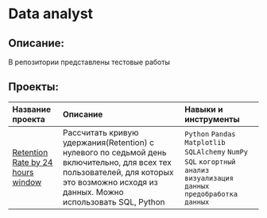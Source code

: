 # Data analyst

## Описание:
В репозитории представлены тестовые работы

## Проекты:
| Название проекта | Описание | Навыки и инструменты | 
| :---------------------- | :---------------------- | :---------------------- |
| [Retention Rate by 24 hours window](test_retention_by_24_hours_window) | Рассчитать кривую  удержания(Retention) с нулевого по седьмой день включительно, для всех тех пользователей, для которых это возможно исходя из данных. Можно использовать SQL, Python | `Python` `Pandas` `Matplotlib` `SQLAlchemy` `NumPy` `SQL` `когортный анализ` `визуализация данных` `предобработка данных` |
